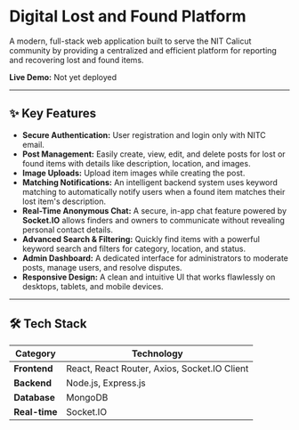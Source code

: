 # Digital Lost and Found Platform

<p align="center">
  <!-- <img src="..." alt="Project Screenshot" width="700"/> -->
</p>

A modern, full-stack web application built to serve the NIT Calicut community by providing a centralized and efficient platform for reporting and recovering lost and found items.

**Live Demo:** Not yet deployed

---

## ✨ Key Features

- **Secure Authentication:** User registration and login only with NITC email.
- **Post Management:** Easily create, view, edit, and delete posts for lost or found items with details like description, location, and images.
- **Image Uploads:** Upload item images while creating the post.
- **Matching Notifications:** An intelligent backend system uses keyword matching to automatically notify users when a found item matches their lost item's description.
- **Real-Time Anonymous Chat:** A secure, in-app chat feature powered by **Socket.IO** allows finders and owners to communicate without revealing personal contact details.
- **Advanced Search & Filtering:** Quickly find items with a powerful keyword search and filters for category, location, and status.
- **Admin Dashboard:** A dedicated interface for administrators to moderate posts, manage users, and resolve disputes.
- **Responsive Design:** A clean and intuitive UI that works flawlessly on desktops, tablets, and mobile devices.

---

## 🛠️ Tech Stack

| Category      | Technology                                           |
|---------------|------------------------------------------------------|
| **Frontend** | React, React Router, Axios, Socket.IO Client |
| **Backend** | Node.js, Express.js                                  |
| **Database** | MongoDB                              |
| **Real-time** | Socket.IO                                            |
